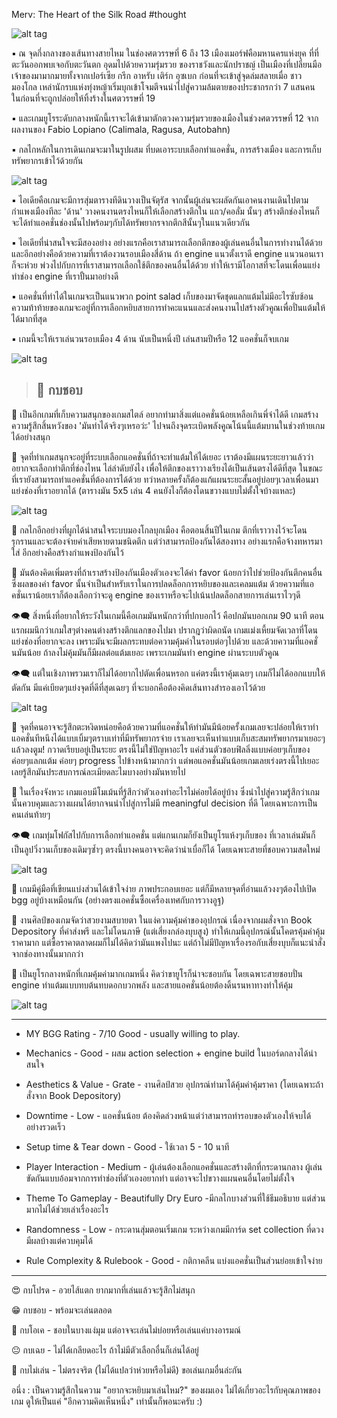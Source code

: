 Merv: The Heart of the Silk Road #thought

![alt tag](https://github.com/SisadaR/BoardNBon/blob/main/images/merv/P1133112.jpg?raw=true)

▪️ ณ จุดกึ่งกลางของเส้นทางสายไหม ในช่องศตวรรษที่ 6 ถึง 13 เมืองเมอร์ฟคือมหานครแห่งยุค ที่ที่ตะวันออกพบเจอกับตะวันตก อุดมไปด้วยความรุ่มรวย ของราชวังและนักปราชญ์ เป็นเมืองที่เปลี่ยนมือเจ้าของมามากมายทั้งจากเปอร์เซีย กรีก อาหรับ เติร์ก อุซเบก ก่อนที่จะเข้าสู่จุดล่มสลายเมื่อ ชาวมองโกล เหล่านักรบแห่งทุ่งหญ้าเริ่มบุกเข้าโจมตีจนนำไปสู่ความล้มตายของประชากรกว่า 7 แสนคน ในก่อนที่จะถูกปล่อยให้ทิ้งร้างในศตวรรษที่ 19

▪️ และเกมยูโรระดับกลางหนักนี้เราจะได้เข้ามาตักตวงความรุ่มรวยของเมืองในช่วงศตวรรษที่ 12 จากผลงานของ Fabio Lopiano (Calimala, Ragusa, Autobahn)

▪️ กลไกหลักในการเดินเกมจะมาในรูปผสม ที่บดเอาระบบเลือกทำแอคชั่น, การสร้างเมือง และการเก็บทรัพยากรเข้าไว้ด้วยกัน

![alt tag](https://github.com/SisadaR/BoardNBon/blob/main/images/merv/P1133124.jpg?raw=true)

▪️ ไอเดียคือเกมจะมีการสุ่มตารางทีดินวางเป็นจัตุรัส จากนั้นผู้เล่นจะผลัดกันเอาคนงานเดินไปตาม  กำแพงเมืองทีละ 'ด้าน' วางคนงานตรงไหนก็ให้เลือกสร้างตึกใน แถว/คอลั่ม นั้นๆ สร้างตึกช่องไหนก็จะได้ทำแอคชั่นช่องนั้นไปพร้อมๆกับได้ทรัพยากรจากตึกสีนั้นๆในแนวเดียวกัน

▪️ ไอเดียที่น่าสนใจจะมีสองอย่าง อย่างแรกคือเราสามารถเลือกตึกของผู้เล่นคนอื่นในการทำงานได้ด้วย และอีกอย่างคือด้วยความที่เราต้องวนรอบเมืองสี่ด้าน ถ้า engine แนวตั้งเราดี engine แนวนอนเราก็จะห่วย พ่วงไปกับการที่เราสามารถเลือกใช้ตึกของคนอื่นได้ด้วย ทำให้เรามีโอกาสที่จะโดนเพื่อนแย่งทำช่อง engine ที่เราปั้นมาอย่างดี

▪️ แอคชั่นที่ทำได้ในเกมจะเป็นแนวพวก point salad เก็บของมาจัดชุดแลกแต้มไม่มีอะไรซับซ้อน ความท้าท้ายของเกมจะอยู่ที่การเลือกหยิบสายการทำคะแนนและส่งคนงานไปสร้างตัวคูณเพื่อปั่นแต้มให้ได้มากที่สุด

▪️ เกมนี้จะให้เราเล่นวนรอบเมือง 4 ด้าน นับเป็นหนึ่งปี เล่นสามปีหรือ 12 แอคชั่นก็จบเกม

![alt tag](https://github.com/SisadaR/BoardNBon/blob/main/images/merv/P1133123.jpg?raw=true)

> ## 🐸 กบชอบ

🔹 เป็นอีกเกมที่เก็บความสนุกของเกมสไตล์ อยากทำมาสิ่งแต่แอคชั่นน้อยเหลือเกินพี่จ๋าได้ดี เกมสร้างความรู้สึกสิ้นหวังของ 'มันทำได้จริงๆเหรอว่ะ' ไปจนถึงจุดระเบิดพลังคูณโน้นนี้แต้มบานในช่วงท้ายเกมได้อย่างสนุก

🔹 จุดที่ทำเกมสนุกจะอยู่ที่ระบบเลือกแอคชั่นที่ถ้าจะทำแต้มให้ได้เยอะ เราต้องมีแผนระยะยาวแล้วว่าอยากจะเลือกทำตึกที่ช่องไหน ไล่ลำดับยังไง เพื่อให้ตึกของเราวางเรียงได้เป็นเส้นตรงได้ดีที่สุด ในขณะที่เรายังสามารถทำแอคชั่นที่ต้องการได้ด้วย ทว่าหลายครั้งก็ต้องแก้แผนระยะสั้นอยู่บ่อยๆเวลาเพื่อนมาแย่งช่องที่เราอยากได้ (ตารางมัน 5x5 เล่น 4 คนยังไงก็ต้องโดนขวางแบบไม่ตั้งใจบ้างแหละ)

![alt tag](https://github.com/SisadaR/BoardNBon/blob/main/images/merv/P1133132.jpg?raw=true)

🔹 กลไกอีกอย่างที่ผูกได้น่าสนใจระบบมองโกลบุกเมือง คือตอนสิ้นปีในเกม ตึกที่เราวางไว้จะโดนรุกรานและจะต้องจ่ายค่าเสียหายตามชนิดตึก แต่ว่าสามารถป้องกันได้สองทาง อย่างแรกคือจ้างทหารมาใส่ อีกอย่างคือสร้างกำแพงป้องกันไว้

🔹 มันต้องคิดเพิ่มตรงที่ถ้าเราสร้างป้องกันเมืองตัวเองจะได้ค่า favor น้อยกว่าไปช่วยป้องกันตึกคนอื่น ซึ่งผลของค่า favor นั้นจำเป็นสำหรับเราในการปลดล็อกการหยิบของและเคลมแต้ม ด้วยความที่แอคชั่นเราน้อยเราก็ต้องเลือกว่าจะดู engine ของเราหรือจะไปเน้นปลดล็อกสายการเล่นเราไวๆดี

👁‍🗨 สิ่งหนี่งที่อยากให้ระวังในเกมนี้คือเกมมันหนักกว่าที่ปกบอกไว้ คือปกมันบอกเกม 90 นาที ตอนแรกผมนึกว่าเกมใสๆต่างคนต่างสร้างตึกแลกของไปมา ปรากฎว่าผิดถนัด เกมแม่งเหี้ยมจัดเวลาที่โดนแย่งช่องที่อยากจะลง เพราะมันจะมีผลกระทบต่อความคุ้มค่าในรอบต่อๆไปด้วย และด้วยความที่แอคชั่นมันน้อย ถ้าลงไม่คุ้มมันก็มีผลต่อแต้มเยอะ เพราะเกมมันทำ engine ผ่านระบบตัวคูณ

👁‍🗨 แต่ในเชิงภาพรวมเราก็ไม่ได้อยากไปตัดเพื่อนหรอก แค่ตรงนี้เราคุ้มเฉยๆ เกมก็ไม่ได้ออกแบบให้ตัดกัน มีแค่เบียดๆแย่งจุดที่ดีที่สุดเฉยๆ ที่จะบอกคือต้องคิดเส้นทางสำรองเอาไว้ด้วย

![alt tag](https://github.com/SisadaR/BoardNBon/blob/main/images/merv/P1133125.jpg?raw=true)

🔸 จุดที่คนอาจจะรู้สึกตะหงิดหน่อยคือด้วยความที่แอคชั่นให้ทำมันมีน้อยครั้งเกมเลยจะปล่อยให้เราทำแอคชั่นทีหนึงได้แบบเบิ้มๆตราบเท่าที่มีทรัพยากรจ่าย เราเลยจะเห็นท่าแบบเก็บสะสมทรัพยากรมาเยอะๆแล้วลงตูม! กวาดเรียบอยู่เป็นระยะ ตรงนี้ไม่ใช่ปัญหาอะไร แค่ส่วนตัวชอบฟิลลิ่งแบบค่อยๆเก็บของ ค่อยๆแลกแต้ม ค่อยๆ progress ไปข้างหน้ามากกว่า แต่พอแอคชั่นมันน้อยเกมเลยเร่งตรงนี้ไปเยอะเลยรู้สึกมันประสบการณ์ละเมียดละไมบางอย่างมันหายไป 

🔸 ในเรื่องจังหวะ เกมแอบมีโมเม้นที่รู้สึกว่าตัวเองทำอะไรไม่ค่อยได้อยู่บ้าง ซึ่งนำไปสู่ความรู้สึกว่าเกมนั้นควบคุมและวางแผนได้ยากจนนำไปสู่การไม่มี meaningful decision ที่ดี โดยเฉพาะการเป็นคนเล่นท้ายๆ 

👁‍🗨 เกมทุ่มโฟกัสไปกับการเลือกทำแอคชั่น แต่แกนเกมก็ยังเป็นยูโรแห้งๆเก็บของ ที่เวลาเล่นมันก็เป็นลูปวิ่งวนเก็บของเดิมๆซ้ำๆ ตรงนี้บางคนอาจจะคิดว่าน่าเบื่อก็ได้ โดยเฉพาะสายที่ชอบความสดใหม่

![alt tag](https://github.com/SisadaR/BoardNBon/blob/main/images/merv/P1133127.jpg?raw=true)

🔹 เกมมีคู่มือที่เขียนแบ่งส่วนได้เข้าใจง่าย ภาพประกอบเยอะ แต่ก็มีหลายจุดที่อ่านแล้วงงๆต้องไปเปิด bgg อยู่บ้างเหมือนกัน (อย่างตรงแอคชั่นซื้อเครื่องเทศกับการวางอูฐ) 

🔹 งานศิลป์ของเกมจัดว่าสวยงามสบายตา ในแง่ความคุ้มค่าของอุปกรณ์ เนื่องจากผมสั่งจาก  Book Depository ที่ค่าส่งพรี และไม่โดนภาษี (แต่เสี่ยงกล่องบุบสูง) ทำให้เกมนี้อุปกรณ์นั้นโคตรคุ้มค่าคุ้มราคามาก แต่ซื้อราคาตลาดผมก็ไม่ได้คิดว่ามันแพงไปนะ แต่ถ้าไม่มีปัญหาเรื่องรอกับเสี่ยงบุบก็แนะนำสั่งจากช่องทางนั้นมากกว่า

💬 เป็นยูโรกลางหนักที่เกมคุ้มค่ามากเกมหนึ่ง คิดว่าขายูโรก็น่าจะชอบกัน โดยเฉพาะสายชอบปั่น engine ทำแต้มแบบทบต้นทบดอกบวกพลัง และสายแอคชั่นน้อยต้องดิ้นรนหาทางทำให้คุ้ม

![alt tag](https://github.com/SisadaR/BoardNBon/blob/main/images/merv/P1133138.jpg?raw=true)

---

* MY BGG Rating - 7/10 Good - usually willing to play.

* Mechanics - Good - ผสม action selection + engine build ในบอร์ดกลางได้น่าสนใจ

* Aesthetics & Value - Grate - งานศิลป์สวย อุปกรณ์ทำมาได้คุ้มค่าคุ้มราคา (โดยเฉพาะถ้าสั่งจาก Book Depository)

* Downtime - Low - แอคชั่นน้อย ต้องคิดล่วงหน้าแต่ว่าสามารถทำรอบของตัวเองให้จบได้อย่างรวดเร็ว

* Setup time  & Tear down - Good - ใช้เวลา 5 - 10 นาที

* Player Interaction - Medium - ผู้เล่นต้องเลือกแอคชั่นและสร้างตึกที่กระดานกลาง ผู้เล่นขัดกันแบบอ้อมจากการทำช่องที่ตัวเองอยากทำ แต่อาจจะไปขวางแผนคนอื่นโดยไม่ตั้งใจ

* Theme To Gameplay - Beautifully Dry Euro -มีกลไกบางส่วนที่ใช้ธีมอธิบาย แต่ส่วนมากไม่ได้ช่วยเล่าเรื่องอะไร

* Randomness - Low - กระดานสุ่มตอนเริ่มเกม ระหว่างเกมมีการ์ด set collection ที่ดวงมีผลบ้างแต่ควบคุมได้

* Rule Complexity & Rulebook - Good - กติกาคลีน แบ่งแอคชั่นเป็นส่วนย่อยเข้าใจง่าย

---
😍 กบโปรด - อวยไส้แตก ยากมากที่เล่นแล้วจะรู้สึกไม่สนุก

😁 กบชอบ - พร้อมจะเล่นตลอด

🙂 กบโอเค - ชอบในบางแง่มุม แต่อาจจะเล่นไม่บ่อยหรือเล่นแค่บางอารมณ์

😐 กบเฉย - ไม่ได้เกลียดอะไร ถ้าไม่มีตัวเลือกอื่นก็เล่นได้อยู่

🖕 กบไม่เล่น - ไม่ตรงจริต (ไม่ได้แปลว่าห่วยหรือไม่ดี) ขอเล่นเกมอื่นล่ะกัน

อนึ่ง : เป็นความรู้สึกในความ "อยากจะหยิบมาเล่นไหม?" ของผมเอง ไม่ได้เกี่ยวอะไรกับคุณภาพของเกม ดูให้เป็นแค่ "อีกความคิดเห็นหนึ่ง" เท่านั้นก็พอนะครับ :)